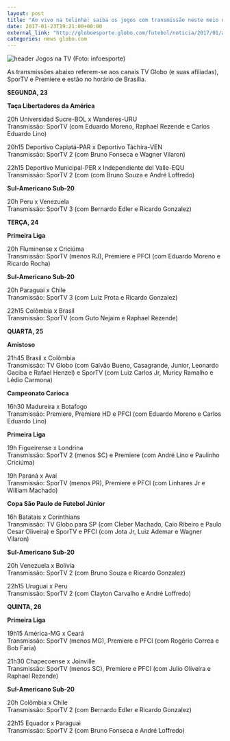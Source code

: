 ```yaml
---
layout: post
title: "Ao vivo na telinha: saiba os jogos com transmissão neste meio de semana"
date: 2017-01-23T19:21:00+00:00
external_link: "http://globoesporte.globo.com/futebol/noticia/2017/01/ao-vivo-na-telinha-saiba-os-jogos-com-transmissao-neste-meio-de-semana.html"
categories: news globo.com
---
```

 ![header Jogos na TV (Foto: infoesporte)](http://s2.glbimg.com/qnuAu1qIFFpd2ICyfCdetEB9agI=/0x0:689x86/690x86/s.glbimg.com/es/ge/f/original/2015/03/10/header_jogos-na-tv_2.jpg "header Jogos na TV (Foto: infoesporte)")  

As transmissões abaixo referem-se aos canais TV Globo (e suas afiliadas), SporTV e Premiere e estão no horário de Brasília.  
  
**SEGUNDA, 23**

**Taça Libertadores da América**

20h Universidad Sucre-BOL x Wanderes-URU  
Transmissão: SporTV (com Eduardo Moreno, Raphael Rezende e Carlos Eduardo Lino)

20h15 Deportivo Capiatá-PAR x Deportivo Táchira-VEN  
Transmissão: SporTV 2 (com Bruno Fonseca e Wagner Vilaron)

22h15 Deportivo Municipal-PER x Independiente del Valle-EQU   
Transmissão: SporTV 2 (com (com Bruno Souza e André Loffredo)

**Sul-Americano Sub-20**

20h Peru x Venezuela  
Transmissão: SporTV 3 (com Bernardo Edler e Ricardo Gonzalez)  
  
**TERÇA, 24**

**Primeira Liga**

20h Fluminense x Criciúma&nbsp;   
Transmissão: SporTV (menos RJ), Premiere e PFCI (com Eduardo Moreno e Ricardo Rocha)

**Sul-Americano Sub-20**

20h Paraguai x Chile  
Transmissão: SporTV 3 (com Luiz Prota e Ricardo Gonzalez)

22h15 Colômbia x Brasil  
Transmissão: SporTV (com Guto Nejaim e Raphael Rezende)  
  
**QUARTA, 25**

**Amistoso**

21h45 Brasil x Colômbia  
Transmissão: TV Globo (com Galvão Bueno, Casagrande, Junior, Leonardo Gaciba e Rafael Henzel) e SporTV (com Luiz Carlos Jr, Muricy Ramalho e Lédio Carmona)

**Campeonato Carioca**

16h30 Madureira x Botafogo  
Transmissão: Premiere, Premiere HD e PFCI (com Eduardo Moreno e Carlos Eduardo Lino)

**Primeira Liga**

19h Figueirense x Londrina  
Transmissão: SporTV 2 (menos SC) e Premiere (com André Lino e Paulinho Criciúma)

19h Paraná x Avaí  
Transmissão: SporTV (menos PR), Premiere e PFCI (com Linhares Jr e William Machado)

**Copa São Paulo de Futebol Júnior**

16h Batatais x Corinthians  
Transmissão: TV Globo para SP (com Cleber Machado, Caio Ribeiro e Paulo Cesar Oliveira) e SporTV e PFCI (com Jota Jr, Luiz Ademar e Wagner Vilaron)

**Sul-Americano Sub-20**

20h Venezuela x Bolívia  
Transmissão: SporTV 2 (com Bruno Souza e Ricardo Gonzalez)

22h15 Uruguai x Peru   
Transmissão: SporTV 2 (com Clayton Carvalho e André Loffredo)

**QUINTA, 26**

**Primeira Liga**

19h15 América-MG x Ceará  
Transmissão: SporTV (menos MG), Premiere e PFCI (com Rogério Correa e Bob Faria)

21h30 Chapecoense x Joinville  
Transmissão: SporTV (menos SC), Premiere e PFCI (com Julio Oliveira e Raphael Rezende)

**Sul-Americano Sub-20**

20h Colômbia x Chile   
Transmissão: SporTV 2 (com Bernardo Edler e Ricardo Gonzalez)

22h15 Equador x Paraguai  
Transmissão: SporTV 2 (com Bruno Fonseca e André Loffredo)

